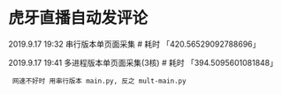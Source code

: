 # 虎牙直播自动发评论


2019.9.17 19:32
串行版本单页面采集 # 耗时 「420.56529092788696」

2019.9.17 19:41
多进程版本单页面采集(3核) # 耗时 「394.5095601081848」


``` 网速不好时 用串行版本 main.py, 反之 mult-main.py```
